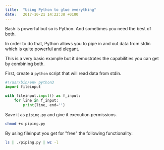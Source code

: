 ```yaml
---
title:  "Using Python to glue everything"
date:   2017-10-21 14:22:38 +0100
---
```


Bash is powerful but so is Python. And sometimes you need the best of both.

In order to do that, Python allows you to pipe in and out data from stdin which is quite powerful and elegant.

This is a very basic example but it demostrates the capabilities you can get by combining both.

First, create a `python` script that will read data from stdin.

```python
#!/usr/bin/env python3
import fileinput

with fileinput.input() as f_input:
    for line in f_input:
        print(line, end='')
```

Save it as `piping.py` and give it execution permissions.

```bash
chmod +x piping.py
```

By using fileinput you get for "free" the following functionality:

```bash
ls | ./piping.py | wc -l
```